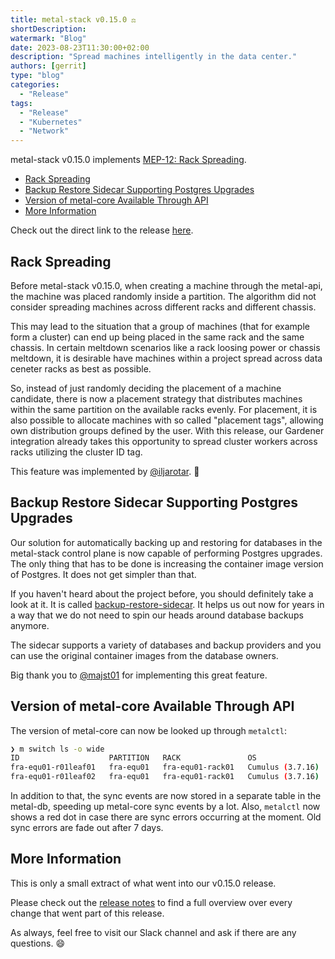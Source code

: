 ```yaml
---
title: metal-stack v0.15.0 ⚖
shortDescription:
watermark: "Blog"
date: 2023-08-23T11:30:00+02:00
description: "Spread machines intelligently in the data center."
authors: [gerrit]
type: "blog"
categories:
  - "Release"
tags:
  - "Release"
  - "Kubernetes"
  - "Network"
---
```


metal-stack v0.15.0 implements [MEP-12: Rack Spreading](https://docs.metal-stack.io/stable/development/proposals/MEP12/README/).

<!-- truncate -->

- [Rack Spreading](#rack-spreading)
- [Backup Restore Sidecar Supporting Postgres Upgrades](#backup-restore-sidecar-supporting-postgres-upgrades)
- [Version of metal-core Available Through API](#version-of-metal-core-available-through-api)
- [More Information](#more-information)

Check out the direct link to the release [here](https://github.com/metal-stack/releases/releases/tag/v0.15.0).

## Rack Spreading

Before metal-stack v0.15.0, when creating a machine through the metal-api, the machine was placed randomly inside a partition. The algorithm did not consider spreading machines across different racks and different chassis.

This may lead to the situation that a group of machines (that for example form a cluster) can end up being placed in the same rack and the same chassis. In certain meltdown scenarios like a rack loosing power or chassis meltdown, it is desirable have machines within a project spread across data ceneter racks as best as possible.

So, instead of just randomly deciding the placement of a machine candidate, there is now a placement strategy that distributes machines within the same partition on the available racks evenly. For placement, it is also possible to allocate machines with so called "placement tags", allowing own distribution groups defined by the user. With this release, our Gardener integration already takes this opportunity to spread cluster workers across racks utilizing the cluster ID tag.

This feature was implemented by [@iljarotar](https://github.com/iljarotar). 👏

## Backup Restore Sidecar Supporting Postgres Upgrades

Our solution for automatically backing up and restoring for databases in the metal-stack control plane is now capable of performing Postgres upgrades. The only thing that has to be done is increasing the container image version of Postgres. It does not get simpler than that.

If you haven't heard about the project before, you should definitely take a look at it. It is called [backup-restore-sidecar](https://github.com/metal-stack/backup-restore-sidecar). It helps us out now for years in a way that we do not need to spin our heads around database backups anymore.

The sidecar supports a variety of databases and backup providers and you can use the original container images from the database owners.

Big thank you to [@majst01](https://github.com/majst01) for implementing this great feature.

## Version of metal-core Available Through API

The version of metal-core can now be looked up through `metalctl`:

```bash
❯ m switch ls -o wide
ID                    PARTITION   RACK               OS                 METALCORE            IP             MODE          LAST SYNC   SYNC DURATION   LAST SYNC ERROR
fra-equ01-r01leaf01   fra-equ01   fra-equ01-rack01   Cumulus (3.7.16)   v0.9.1 (1d5e42ea)    10.1.253.130   operational   13s         249ms
fra-equ01-r01leaf02   fra-equ01   fra-equ01-rack01   Cumulus (3.7.16)   v0.9.1 (1d5e42ea)    10.1.253.134   operational   12s         315ms
```

In addition to that, the sync events are now stored in a separate table in the metal-db, speeding up metal-core sync events by a lot. Also, `metalctl` now shows a red dot in case there are sync errors occurring at the moment. Old sync errors are fade out after 7 days.

## More Information

This is only a small extract of what went into our v0.15.0 release.

Please check out the [release notes](https://github.com/metal-stack/releases/releases/tag/v0.15.0) to find a full overview over every change that went part of this release.

As always, feel free to visit our Slack channel and ask if there are any questions. 😄
